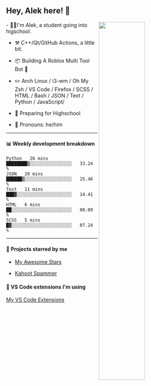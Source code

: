 ## Hey, Alek here! :wave:

<img align="right" width="50%" src="https://github.com/Alektherblxdev/Github-Stats/blob/master/generated/overview.svg">
-   👨‍💻I'm Alek, a student going into higschool. 

-   :hammer_and_pick: C++/Qt/GitHub Actions, a little bit.

-   :package: Building A Roblox Multi Tool Bot :eyes:

-   :pencil2: Arch Linux / i3-wm / Oh My Zsh / VS Code / Firefox / SCSS / HTML / Bash / JSON / Text / Python / JavaScript/

-   :seedling: Preparing for Highschool

-   :man: Pronouns: he/him


---


#### :bar_chart: Weekly development breakdown

<!--START_SECTION:waka-->
```text
Python   26 mins       ████████▒░░░░░░░░░░░░░░░░   33.24 % 
JSON   20 mins         ██████▒░░░░░░░░░░░░░░░░░░   25.46 % 
Text   11 mins         ███▓░░░░░░░░░░░░░░░░░░░░░   14.41 % 
HTML   6 mins          ██░░░░░░░░░░░░░░░░░░░░░░░   08.09 % 
SCSS   5 mins          █▓░░░░░░░░░░░░░░░░░░░░░░░   07.24 % 
```
<!--END_SECTION:waka-->

---

#### :star2: Projects starred by me

- [My Awesome Stars](AWESOME-STARS.md)

- [Kahoot Spammer](KahootSpammer.md)

#### :wrench: VS Code extensions I'm using

[My VS Code Extensions](MY-VSCODE-EXTENSIONS.md)




